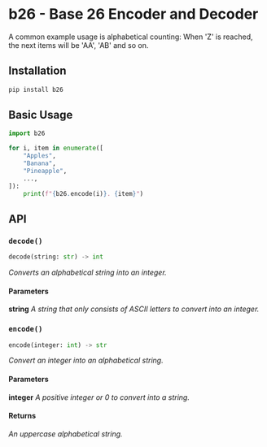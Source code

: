 b26 - Base 26 Encoder and Decoder
=================================

A common example usage is alphabetical counting:
When 'Z' is reached, the next items will be 'AA',
'AB' and so on.


Installation
------------

```bash
pip install b26
```


Basic Usage
-----------

```python
import b26

for i, item in enumerate([
    "Apples",
    "Banana",
    "Pineapple",
    ...,
]):
    print(f"{b26.encode(i)}. {item}")
```

API
---

### `decode()`

```python
decode(string: str) -> int
```

_Converts an alphabetical string into an integer._

#### Parameters
__string__
_A string that only consists of ASCII letters to
convert into an integer._


### `encode()`

```python
encode(integer: int) -> str
```

_Convert an integer into an alphabetical string._

#### Parameters

__integer__
_A positive integer or 0 to convert into a
string._
    
#### Returns

_An uppercase alphabetical string._

